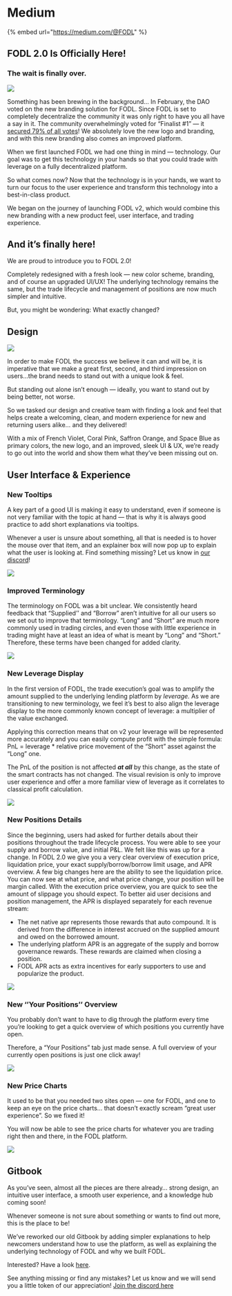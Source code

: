 # Medium

{% embed url="https://medium.com/@FODL" %}

## FODL 2.0 Is Officially Here! <a href="#777b" id="777b"></a>

### The wait is finally over. <a href="#9782" id="9782"></a>

![](https://miro.medium.com/max/1400/0\*yR6Yfak73pdIy5Bj)

Something has been brewing in the background… In February, the DAO voted on the new branding solution for FODL. Since FODL is set to completely decentralize the community it was only right to have you all have a say in it. The community overwhelmingly voted for “Finalist #1” — it [secured 79% of all votes](https://snapshot.org/#/fodl-dao.eth/proposal/0xc6b6249da2edbcaf4da5120bb5c88c217544eda9c5595ff51920453c8a492616)! We absolutely love the new logo and branding, and with this new branding also comes an improved platform.

When we first launched FODL we had one thing in mind — technology. Our goal was to get this technology in your hands so that you could trade with leverage on a fully decentralized platform.

So what comes now? Now that the technology is in your hands, we want to turn our focus to the user experience and transform this technology into a best-in-class product.

We began on the journey of launching FODL v2, which would combine this new branding with a new product feel, user interface, and trading experience.

## And it’s finally here! <a href="#9e8e" id="9e8e"></a>

We are proud to introduce you to FODL 2.0!

Completely redesigned with a fresh look — new color scheme, branding, and of course an upgraded UI/UX! The underlying technology remains the same, but the trade lifecycle and management of positions are now much simpler and intuitive.

But, you might be wondering: What exactly changed?

## Design <a href="#383e" id="383e"></a>

![](https://miro.medium.com/max/1400/1\*RsO3z11m80g0GHdvjgNUQw.png)

In order to make FODL the success we believe it can and will be, it is imperative that we make a great first, second, and third impression on users…the brand needs to stand out with a unique look & feel.

But standing out alone isn’t enough — ideally, you want to stand out by being better, not worse.

So we tasked our design and creative team with finding a look and feel that helps create a welcoming, clean, and modern experience for new and returning users alike… and they delivered!

With a mix of French Violet, Coral Pink, Saffron Orange, and Space Blue as primary colors, the new logo, and an improved, sleek UI & UX, we’re ready to go out into the world and show them what they’ve been missing out on.

## User Interface & Experience <a href="#b24f" id="b24f"></a>

### **New Tooltips** <a href="#ba75" id="ba75"></a>

A key part of a good UI is making it easy to understand, even if someone is not very familiar with the topic at hand — that is why it is always good practice to add short explanations via tooltips.

Whenever a user is unsure about something, all that is needed is to hover the mouse over that item, and an explainer box will now pop up to explain what the user is looking at. Find something missing? Let us know in [our discord](https://discord.gg/fC7YS3RBbH)!

![](https://miro.medium.com/max/1400/0\*KQ8h5-Cls6QkvOMb)

### **Improved Terminology** <a href="#5b58" id="5b58"></a>

The terminology on FODL was a bit unclear. We consistently heard feedback that “Supplied’’ and “Borrow” aren’t intuitive for all our users so we set out to improve that terminology. “Long” and “Short” are much more commonly used in trading circles, and even those with little experience in trading might have at least an idea of what is meant by “Long” and “Short.” Therefore, these terms have been changed for added clarity.

![](https://miro.medium.com/max/1400/0\*Uked5wBrZZPh4ki6)

### **New Leverage Display** <a href="#4d5b" id="4d5b"></a>

In the first version of FODL, the trade execution’s goal was to amplify the amount supplied to the underlying lending platform by _leverage._ As we are transitioning to new terminology, we feel it’s best to also align the leverage display to the more commonly known concept of leverage: a multiplier of the value exchanged.

Applying this correction means that on v2 your leverage will be represented more accurately and you can easily compute profit with the simple formula: PnL = leverage \* relative price movement of the “Short” asset against the “Long” one.

The PnL of the position is not affected _**at all**_ by this change, as the state of the smart contracts has not changed. The visual revision is only to improve user experience and offer a more familiar view of leverage as it correlates to classical profit calculation.

![](https://miro.medium.com/max/1400/0\*2wjZ9eJERotexpdG)

### **New Positions Details** <a href="#4d68" id="4d68"></a>

Since the beginning, users had asked for further details about their positions throughout the trade lifecycle process. You were able to see your supply and borrow value, and initial P\&L. We felt like this was up for a change. In FODL 2.0 we give you a very clear overview of execution price, liquidation price, your exact supply/borrow/borrow limit usage, and APR overview. A few big changes here are the ability to see the liquidation price. You can now see at what price, and what price change, your position will be margin called. With the execution price overview, you are quick to see the amount of slippage you should expect. To better aid user decisions and position management, the APR is displayed separately for each revenue stream:

* The net native apr represents those rewards that auto compound. It is derived from the difference in interest accrued on the supplied amount and owed on the borrowed amount.
* The underlying platform APR is an aggregate of the supply and borrow governance rewards. These rewards are claimed when closing a position.
* FODL APR acts as extra incentives for early supporters to use and popularize the product.

![](https://miro.medium.com/max/1400/0\*UIPuGh29C5SFJzfa)

### **New ‘’Your Positions’’ Overview** <a href="#fb04" id="fb04"></a>

You probably don’t want to have to dig through the platform every time you’re looking to get a quick overview of which positions you currently have open.

Therefore, a “Your Positions” tab just made sense. A full overview of your currently open positions is just one click away!

![](https://miro.medium.com/max/1400/0\*Bg3KkGMhlfLBCEyS)

### **New Price Charts** <a href="#f182" id="f182"></a>

It used to be that you needed two sites open — one for FODL, and one to keep an eye on the price charts… that doesn’t exactly scream “great user experience”. So we fixed it!

You will now be able to see the price charts for whatever you are trading right then and there, in the FODL platform.

![](https://miro.medium.com/max/1400/0\*6FQwynJKbufTWGQ0)

## Gitbook <a href="#c377" id="c377"></a>

As you’ve seen, almost all the pieces are there already… strong design, an intuitive user interface, a smooth user experience, and a knowledge hub coming soon!

Whenever someone is not sure about something or wants to find out more, this is the place to be!

We’ve reworked our old Gitbook by adding simpler explanations to help newcomers understand how to use the platform, as well as explaining the underlying technology of FODL and why we built FODL.

Interested? Have a look [here](https://fodl-1.gitbook.io/fodl-1/).

See anything missing or find any mistakes? Let us know and we will send you a little token of our appreciation! [Join the discord here](https://discord.gg/fC7YS3RBbH)
